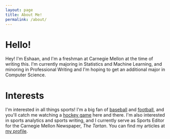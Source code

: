 ```yaml
---
layout: page
title: About Me!
permalink: /about/
---
```


# Hello! 

Hey! I'm Eshaan, and I'm a freshman at Carnegie Mellon at the time of writing this. I'm currently majoring in Statistics and Machine Learning, and minoring in Professional Writing and I'm hoping to get an additional major in Computer Science. 


# Interests

I'm interested in all things sports! I'm a big fan of [baseball][pirates] and [football][giants], and you'll catch me watching a [hockey game][penguins] here and there. I'm also interested in sports analytics and sports writing, and I currently serve as Sports Editor for the Carnegie Mellon Newspaper, *The Tartan*. You can find my articles at [my profile][thetartan].






[thetartan]: http://thetartan.org/staff/ejoshi
[pirates]: https://www.mlb.com/pirates
[giants]: https://www.giants.com/
[penguins]: https://www.nhl.com/penguins